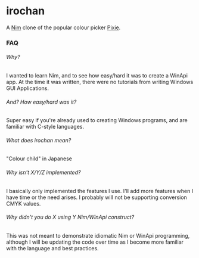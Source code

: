 # irochan
A [Nim](http://nim-lang.org/) clone of the popular colour picker [Pixie](http://www.nattyware.com/pixie.php).

### FAQ

###### Why?
I wanted to learn Nim, and to see how easy/hard it was to create a WinApi app.  At the time it was written, there were no tutorials from writing Windows GUI Applications.

###### And?  How easy/hard was it?
Super easy if you're already used to creating Windows programs, and are familiar with C-style languages.

###### What does irochan mean?
"Colour child" in Japanese

###### Why isn't X/Y/Z implemented?
I basically only implemented the features I use.  I'll add more features when I have time or the need arises.  I probably will not be supporting conversion CMYK values.

###### Why didn't you do X using Y Nim/WinApi construct?
This was not meant to demonstrate idiomatic Nim or WinApi programming, although I will be updating the code over time as I become more familiar with the language and best practices.
